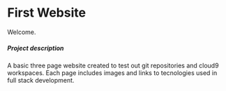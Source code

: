 # First Website

Welcome.

##### Project description
A basic three page website created to test out git repositories and cloud9 workspaces. 
Each page includes images and links to tecnologies used in full stack development.
